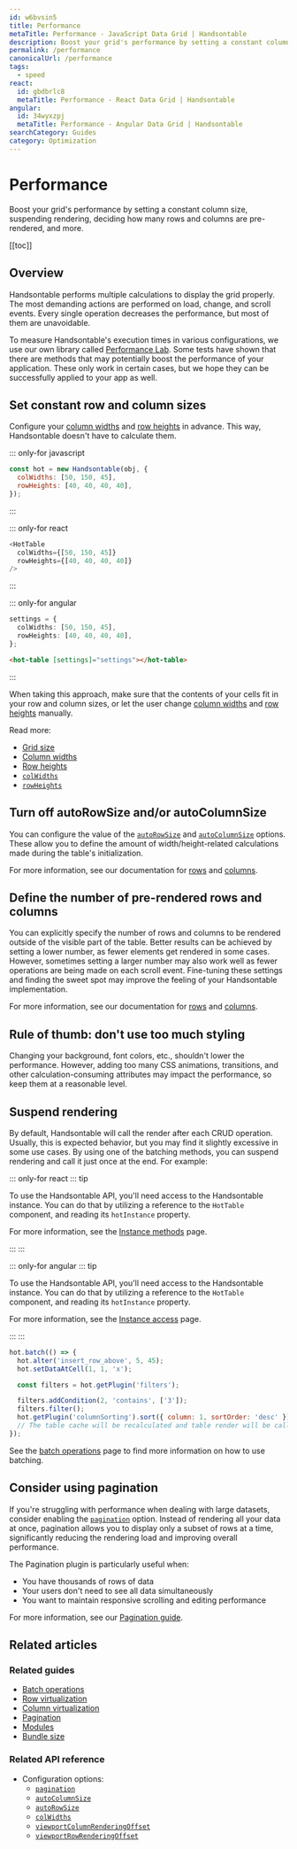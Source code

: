 ```yaml
---
id: w6bvsin5
title: Performance
metaTitle: Performance - JavaScript Data Grid | Handsontable
description: Boost your grid's performance by setting a constant column size, suspending rendering, deciding how many rows and columns are pre-rendered, and more.
permalink: /performance
canonicalUrl: /performance
tags:
  - speed
react:
  id: gbdbrlc8
  metaTitle: Performance - React Data Grid | Handsontable
angular:
  id: 34wyxzpj
  metaTitle: Performance - Angular Data Grid | Handsontable
searchCategory: Guides
category: Optimization
---
```


# Performance

Boost your grid's performance by setting a constant column size, suspending rendering, deciding how many rows and columns are pre-rendered, and more.

[[toc]]

## Overview

Handsontable performs multiple calculations to display the grid properly. The most demanding actions are performed on load, change, and scroll events. Every single operation decreases the performance, but most of them are unavoidable.

To measure Handsontable's execution times in various configurations, we use our own library called [Performance Lab](https://github.com/handsontable/performance-lab). Some tests have shown that there are methods that may potentially boost the performance of your application. These only work in certain cases, but we hope they can be successfully applied to your app as well.

## Set constant row and column sizes

Configure your [column widths](@/guides/columns/column-width/column-width.md) and [row heights](@/guides/rows/row-height/row-height.md) in advance. This way, Handsontable doesn't have to calculate them.

::: only-for javascript

```js
const hot = new Handsontable(obj, {
  colWidths: [50, 150, 45],
  rowHeights: [40, 40, 40, 40],
});
```

:::

::: only-for react

```js
<HotTable
  colWidths={[50, 150, 45]}
  rowHeights={[40, 40, 40, 40]}
/>
```

:::

::: only-for angular

```ts
settings = {
  colWidths: [50, 150, 45],
  rowHeights: [40, 40, 40, 40],
};
```

```html
<hot-table [settings]="settings"></hot-table>
```

:::

When taking this approach, make sure that the contents of your cells fit in your row and column sizes, or let the user change [column widths](@/guides/columns/column-width/column-width.md#adjust-the-column-width-manually) and [row heights](@/guides/rows/row-height/row-height.md#adjust-row-heights-manually) manually.

Read more:

- [Grid size](@/guides/getting-started/grid-size/grid-size.md)
- [Column widths](@/guides/columns/column-width/column-width.md)
- [Row heights](@/guides/rows/row-height/row-height.md)
- [`colWidths`](@/api/options.md#colwidths)
- [`rowHeights`](@/api/options.md#rowheights)

## Turn off autoRowSize and/or autoColumnSize

You can configure the value of the [`autoRowSize`](@/api/options.md#autorowsize) and [`autoColumnSize`](@/api/options.md#autocolumnsize) options. These allow you to define the amount of width/height-related calculations made during the table's initialization.

For more information, see our documentation for [rows](@/api/options.md#autorowsize) and [columns](@/api/options.md#autocolumnsize).

## Define the number of pre-rendered rows and columns

You can explicitly specify the number of rows and columns to be rendered outside of the visible part of the table. Better results can be achieved by setting a lower number, as fewer elements get rendered in some cases. However, sometimes setting a larger number may also work well as fewer operations are being made on each scroll event. Fine-tuning these settings and finding the sweet spot may improve the feeling of your Handsontable implementation.

For more information, see our documentation for [rows](@/api/options.md#viewportrowrenderingoffset) and [columns](@/api/options.md#viewportcolumnrenderingoffset).

## Rule of thumb: don't use too much styling

Changing your background, font colors, etc., shouldn't lower the performance. However, adding too many CSS animations, transitions, and other calculation-consuming attributes may impact the performance, so keep them at a reasonable level.

## Suspend rendering

By default, Handsontable will call the render after each CRUD operation. Usually, this is expected behavior, but you may find it slightly excessive in some use cases. By using one of the batching methods, you can suspend rendering and call it just once at the end. For example:

::: only-for react
::: tip

To use the Handsontable API, you'll need access to the Handsontable instance. You can do that by utilizing a reference to the `HotTable` component, and reading its `hotInstance` property.

For more information, see the [Instance methods](@/guides/getting-started/react-methods/react-methods.md) page.

:::
:::

::: only-for angular
::: tip

To use the Handsontable API, you'll need access to the Handsontable instance. You can do that by utilizing a reference to the `HotTable` component, and reading its `hotInstance` property.

For more information, see the [Instance access](@/guides/getting-started/angular-hot-instance/angular-hot-instance.md) page.

:::
:::

```js
hot.batch(() => {
  hot.alter('insert_row_above', 5, 45);
  hot.setDataAtCell(1, 1, 'x');

  const filters = hot.getPlugin('filters');

  filters.addCondition(2, 'contains', ['3']);
  filters.filter();
  hot.getPlugin('columnSorting').sort({ column: 1, sortOrder: 'desc' });
  // The table cache will be recalculated and table render will be called once after executing the callback
});
```

See the [batch operations](@/guides/optimization/batch-operations/batch-operations.md) page to find more information on how to use batching.

## Consider using pagination

If you're struggling with performance when dealing with large datasets, consider enabling the [`pagination`](@/api/options.md#pagination) option. Instead of rendering all your data at once, pagination allows you to display only a subset of rows at a time, significantly reducing the rendering load and improving overall performance.

The Pagination plugin is particularly useful when:
- You have thousands of rows of data
- Your users don't need to see all data simultaneously
- You want to maintain responsive scrolling and editing performance

For more information, see our [Pagination guide](@/guides/rows/pagination/pagination.md).

## Related articles

### Related guides

- [Batch operations](@/guides/optimization/batch-operations/batch-operations.md)
- [Row virtualization](@/guides/rows/row-virtualization/row-virtualization.md)
- [Column virtualization](@/guides/columns/column-virtualization/column-virtualization.md)
- [Pagination](@/guides/rows/pagination/pagination.md)
- [Modules](@/guides/tools-and-building/modules/modules.md)
- [Bundle size](@/guides/optimization/bundle-size/bundle-size.md)

### Related API reference

- Configuration options:
  - [`pagination`](@/api/options.md#pagination)
  - [`autoColumnSize`](@/api/options.md#autocolumnsize)
  - [`autoRowSize`](@/api/options.md#autorowsize)
  - [`colWidths`](@/api/options.md#colwidths)
  - [`viewportColumnRenderingOffset`](@/api/options.md#viewportcolumnrenderingoffset)
  - [`viewportRowRenderingOffset`](@/api/options.md#viewportrowrenderingoffset)
